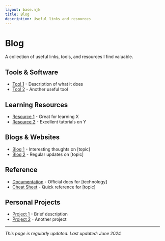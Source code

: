 ```yaml
---
layout: base.njk
title: Blog
description: Useful links and resources
---
```


# Blog

A collection of useful links, tools, and resources I find valuable.

## Tools & Software

- [Tool 1](https://example.com) - Description of what it does
- [Tool 2](https://example.com) - Another useful tool

## Learning Resources

- [Resource 1](https://example.com) - Great for learning X
- [Resource 2](https://example.com) - Excellent tutorials on Y

## Blogs & Websites

- [Blog 1](https://example.com) - Interesting thoughts on [topic]
- [Blog 2](https://example.com) - Regular updates on [topic]

## Reference

- [Documentation](https://example.com) - Official docs for [technology]
- [Cheat Sheet](https://example.com) - Quick reference for [topic]

## Personal Projects

- [Project 1](https://example.com) - Brief description
- [Project 2](https://example.com) - Another project

---

*This page is regularly updated. Last updated: June 2024*

